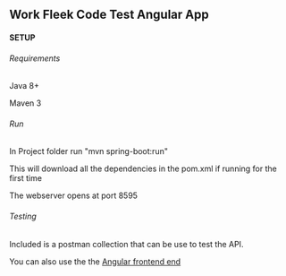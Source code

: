 <h2>Work Fleek Code Test Angular App</h2>

<h4>SETUP</h4>

<h6>Requirements</h6>
<p>Java 8+    </p>
<p>Maven 3</p>

<h6>Run</h6>

<p>In Project folder run "mvn spring-boot:run"</p>
<p>This will download all the dependencies in the pom.xml if running for the first time </p>
<p>The webserver opens at port 8595</p>

<h6>Testing</h6>  
<p>Included is a postman collection that can be use to test the API.</p> 
<p>You can also use the the <a href="https://github.com/sulemaez/Work-Fleek-Code-Test-Angular">Angular frontend end</a> </p>
